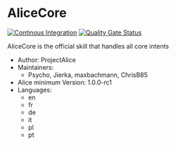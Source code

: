 # AliceCore

[![Continous Integration](https://gitlab.com/project-alice-assistant/skills/skill_AliceCore/badges/master/pipeline.svg)](https://gitlab.com/project-alice-assistant/skills/skill_AliceCore/pipelines/latest)
[![Quality Gate Status](https://sonarcloud.io/api/project_badges/measure?project=project-alice-assistant_skill_AliceCore&metric=alert_status)](https://sonarcloud.io/dashboard?id=project-alice-assistant_skill_AliceCore)

AliceCore is the official skill that handles all core intents

- Author: ProjectAlice
- Maintainers:
  - Psycho, Jierka, maxbachmann, ChrisB85
- Alice minimum Version: 1.0.0-rc1
- Languages:
  - en
  - fr
  - de
  - it
  - pl
  - pt

